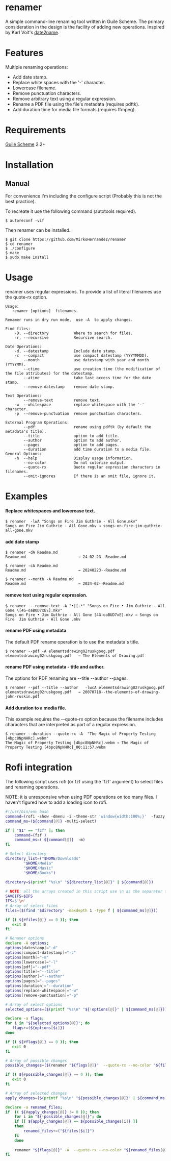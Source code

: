# renamer

A simple command-line renaming tool written in Guile Scheme. The
primary consideration in the design is the facility of adding new
operations. Inspired by Karl Voit's [date2name](https://github.com/novoid/date2name).

# Features

Multiple renaming operations:

- Add date stamp.
- Replace white spaces with the '-' character.
- Lowercase filename.
- Remove punctuation characters.
- Remove arbitrary text using a regular expression.
- Rename a PDF file using the file's metadata (requires pdftk). 
- Add duration time for media file formats (requires ffmpeg). 

# Requirements

[Guile Scheme](https://www.gnu.org/software/guile/) 2.2+

# Installation

## Manual

For convenience I'm including the configure script (Probably this is
not the best practice).

To recreate it use the following command (autotools required).

```console
$ autoreconf -vif
```
Then renamer can be installed.

```console
$ git clone https://github.com/MirkoHernandez/renamer
$ cd renamer
$ ./configure
$ make
$ sudo make install
```

# Usage

renamer uses regular expressions. To provide a list of literal
filenames use the quote-rx option.

```text
Usage: 
   renamer [options]  filenames.

Renamer runs in dry run mode,  use -A  to apply changes.

Find files:
	-D, --directory           Where to search for files.
	-r, --recursive           Recursive search.

Date Operations:
	-d, --datestamp           Include date stamp.
	-c  --compact             use compact datestamp (YYYYMMDD).
	    --month               use datestamp with year and month (YYYYMM).
	    --ctime               use creation time (the modification of the file attributes) for the datestamp.
	    --atime               take last access time for the date stamp. 
	    --remove-datestamp    remove date stamp.

Text Operations:
	    --remove-text         remove text.
	-w  --whitespace          replace whitespace with the '-' character.
	-p  --remove-punctuation  remove punctuation characters.

External Program Operations:
	    --pdf                 rename using pdftk (by default the metadata's title).
	    --title               option to add title.
	    --author              option to add author.
	    --pages               option to add pages.
	    --duration            add time duration to a media file.
General Options:
	-h  --help                Display usage information.
	    --no-color            Do not colorize output.
	    --quote-rx            Quote regular expression characters in filenames.
	    --omit-ignores        If there is an omit file, ignore it.
```

# Examples

#### Replace whitespaces and lowercase text.

```console
$ renamer  -lwA "Songs on Fire Jim Guthrie - All Gone.mkv"
Songs on Fire Jim Guthrie - All Gone.mkv → songs-on-fire-jim-guthrie-all-gone.mkv
```

#### add date stamp

```console
$ renamer -dA Readme.md 
Readme.md                       → 24-02-23--Readme.md

$ renamer -cA Readme.md 
Readme.md                       → 20240223--Readme.md

$ renamer --month -A Readme.md 
Readme.md                       → 2024-02--Readme.md
```

#### remove text using regular expression.

```console
$ renamer  --remove-text -A "•|[.*" "Songs on Fire • Jim Guthrie - All Gone \[4G-oaBUD7xE\].mkv"
Songs on Fire • Jim Guthrie - All Gone [4G-oaBUD7xE].mkv → Songs on Fire  Jim Guthrie - All Gone .mkv
```

#### rename PDF using metadata

The default PDF rename operation is to use the metadata's title.

```console
$ renamer --pdf -A elementsdrawing02ruskgoog.pdf 
elementsdrawing02ruskgoog.pdf   → The Elements of Drawing.pdf
```
#### rename PDF using metadata - title and author.

The options for PDF renaming are --title --author --pages.

```console
$ renamer --pdf --title --author   -lwcA elementsdrawing02ruskgoog.pdf 
elementsdrawing02ruskgoog.pdf   → 20070718--the-elements-of-drawing-john-ruskin.pdf
```

#### Add duration to a media file.

This example requires the --quote-rx option because the filename
includes characters that are interpreted as part of a regular
expression.

```console
$ renamer --duration --quote-rx -A  "The Magic of Property Testing [4bpc8NpNHRc].webm"
The Magic of Property Testing [4bpc8NpNHRc].webm → The Magic of Property Testing [4bpc8NpNHRc]_00:11:57.webm
```

# Rofi integration

The following script uses rofi (or fzf using the 'fzf' argument) to select files and renaming
operations.

NOTE: it is unresponsive when using PDF operations on too many files.
I haven't figured how to add a loading icon to rofi.

```bash
#!/usr/bin/env bash
command=(rofi -show -dmenu -i -theme-str 'window{width:100%;}'  -fuzzy -font "hack 9" )
command_ms=(${command[@]} -multi-select)

if [ "$1" == "fzf" ]; then
    command=(fzf ) 
    command_ms=( ${command[@]}  -m)
fi

# Select directory
directory_list=("$HOME/Downloads"
		"$HOME/Media"
		"$HOME/Music"
		"$HOME/Books")
		
directory=$(printf "%s\n" "${directory_list[@]}" | ${command[@]})

# NOTE: all the arrays created in this script use \n as the separator to allow spaces in file names, so IFS is not restored.
SAVEIFS=$IFS 
IFS=$'\n'
# Array of select files
files=($(find "$directory" -maxdepth 1 -type f | ${command_ms[@]}))

if (( ${#files[@]} == 0 )); then
   exit 0 
fi

# Renamer options
declare -A options;
options[datestamp]="-d" 
options[compact-datestamp]="-c" 
options[month]="-m" 
options[lowercase]="-l"
options[pdf]="--pdf" 
options[title]="--title" 
options[author]="--author" 
options[pages]="--pages"
options[duration]="--duration"
options[replace-whitespace]="-w"
options[remove-punctuation]="-p"

# Array of select options
selected_options=($(printf "%s\n" "${!options[@]}" | ${command_ms[@]}))

declare -a flags;
for i in "${selected_options[@]}"; do
   flags+=(${options[$i]})
done

if (( ${#flags[@]} == 0 )); then
   exit 0 
fi

# Array of possible changes
possible_changes=($(renamer "${flags[@]}"  --quote-rx --no-color "${files[@]}" ))

if (( ${#possible_changes[@]} == 0 )); then
   exit 0 
fi

# Array of selected changes
apply_changes=($(printf "%s\n" "${possible_changes[@]}" | ${command_ms[@]} ))

declare -a renamed_files;
if  (( ${#apply_changes[@]} != 0 )); then
    for i in "${!possible_changes[@]}"; do
	if [[ ${apply_changes[@]} =~ ${possible_changes[i]} ]]
	then
	    renamed_files+=("${files[$i]}")
	fi
    done
    
    renamer "${flags[@]}" -A  --quote-rx --no-color "${renamed_files[@]}"
fi
```
